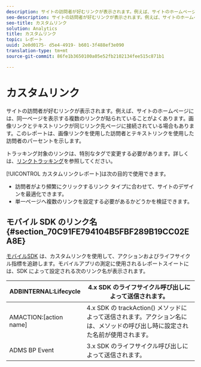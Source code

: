 ```yaml
---
description: サイトの訪問者が好むリンクが表示されます。例えば、サイトのホームページには、同一ページを表示する複数のリンクが貼られていることがよくあります。画像リンクとテキストリンクが同じリンク先ページに接続されている場合もあります。このレポートは、画像リンクを使用した訪問者とテキストリンクを使用した訪問者のパーセントを示します。
seo-description: サイトの訪問者が好むリンクが表示されます。例えば、サイトのホームページには、同一ページを表示する複数のリンクが貼られていることがよくあります。画像リンクとテキストリンクが同じリンク先ページに接続されている場合もあります。このレポートは、画像リンクを使用した訪問者とテキストリンクを使用した訪問者のパーセントを示します。
seo-title: カスタムリンク
solution: Analytics
title: カスタムリンク
topic: レポート
uuid: 2e0d0175- d5e4-4919- b601-3f488ef3e090
translation-type: tm+mt
source-git-commit: 86fe1b3650100a05e52fb2102134fee515c871b1

---
```



# カスタムリンク

サイトの訪問者が好むリンクが表示されます。例えば、サイトのホームページには、同一ページを表示する複数のリンクが貼られていることがよくあります。画像リンクとテキストリンクが同じリンク先ページに接続されている場合もあります。このレポートは、画像リンクを使用した訪問者とテキストリンクを使用した訪問者のパーセントを示します。

トラッキング対象のリンクは、特別なタグで変更する必要があります。詳しくは、[リンクトラッキング](https://marketing.adobe.com/resources/help/en_US/sc/implement/?f=c_linktracking)を参照してください。

[!UICONTROL カスタムリンクレポート]は次の目的で使用できます。

* 訪問者がより頻繁にクリックするリンク タイプに合わせて、サイトのデザインを最適化できます。
* 単一ページへ複数のリンクを設定する必要があるかどうかを検証できます。

## モバイル SDK のリンク名 {#section_70C91FE794104B5FBF289B19CC02EA8E}

[モバイルSDK](https://marketing.adobe.com/resources/help/en_US/mobile/home.html) は、カスタムリンクを使用して、アクションおよびライフサイクル指標を追跡します。モバイルアプリの測定に使用されるレポートスイートには、SDK によって設定される次のリンク名が表示されます。

| ADBINTERNAL:Lifecycle | 4.x SDK のライフサイクル呼び出しによって送信されます。 |
|---|---|
| AMACTION:[action name] | 4.x SDK の trackAction() メソッドによって送信されます。アクション名には、メソッドの呼び出し時に設定された名前が使用されます。 |
| ADMS BP Event | 3.x SDK のライフサイクル呼び出しによって送信されます。 |


